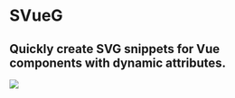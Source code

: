 # SVueG

## Quickly create SVG snippets for Vue components with dynamic attributes.

![](https://thumbs.gfycat.com/WideeyedSnivelingGoldenmantledgroundsquirrel-size_restricted.gif)

